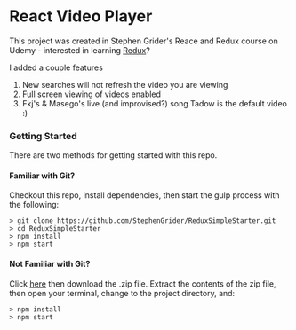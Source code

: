 # React Video Player

This project was created in Stephen Grider's Reace and Redux course on Udemy - interested in learning [Redux](https://www.udemy.com/react-redux/)?

I added a couple features
1. New searches will not refresh the video you are viewing
2. Full screen viewing of videos enabled
2. Fkj's & Masego's live (and improvised?) song Tadow is the default video :)

### Getting Started

There are two methods for getting started with this repo.

#### Familiar with Git?
Checkout this repo, install dependencies, then start the gulp process with the following:

```
> git clone https://github.com/StephenGrider/ReduxSimpleStarter.git
> cd ReduxSimpleStarter
> npm install
> npm start
```

#### Not Familiar with Git?
Click [here](https://github.com/StephenGrider/ReactStarter/releases) then download the .zip file.  Extract the contents of the zip file, then open your terminal, change to the project directory, and:

```
> npm install
> npm start
```
